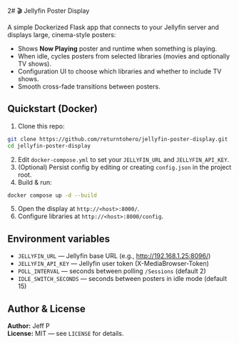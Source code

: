 2# 🎬 Jellyfin Poster Display

A simple Dockerized Flask app that connects to your Jellyfin server and displays large, cinema-style posters:
- Shows **Now Playing** poster and runtime when something is playing.
- When idle, cycles posters from selected libraries (movies and optionally TV shows).
- Configuration UI to choose which libraries and whether to include TV shows.
- Smooth cross-fade transitions between posters.

## Quickstart (Docker)

1. Clone this repo:
```bash
git clone https://github.com/returntohero/jellyfin-poster-display.git
cd jellyfin-poster-display
```
2. Edit `docker-compose.yml` to set your `JELLYFIN_URL` and `JELLYFIN_API_KEY`.
3. (Optional) Persist config by editing or creating `config.json` in the project root.
4. Build & run:
```bash
docker compose up -d --build
```
5. Open the display at `http://<host>:8000/`.
6. Configure libraries at `http://<host>:8000/config`.

## Environment variables
- `JELLYFIN_URL` — Jellyfin base URL (e.g., http://192.168.1.25:8096/)
- `JELLYFIN_API_KEY` — Jellyfin user token (X-MediaBrowser-Token)
- `POLL_INTERVAL` — seconds between polling `/Sessions` (default 2)
- `IDLE_SWITCH_SECONDS` — seconds between posters in idle mode (default 15)

## Author & License
**Author:** Jeff P  
**License:** MIT — see `LICENSE` for details.
